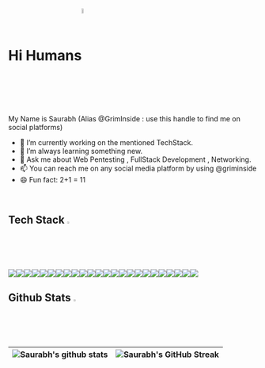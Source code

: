 # Hi Humans<img src = "https://raw.githubusercontent.com/GrimInside/GrimInside/main/24S3.gif" align = "center" height = "5%" width ="5%">


My Name is Saurabh (Alias @GrimInside : use this handle to find me on social platforms) 

- 🔭 I’m currently working on the mentioned TechStack.
- 🌱 I’m always learning something new.
- 💬 Ask me about Web Pentesting , FullStack Development , Networking.
- 📫 You can reach me on any social media platform by using @griminside
- 😄 Fun fact: 2+1 = 11 

<br>
<h2> Tech Stack <img src = "https://media2.giphy.com/media/QssGEmpkyEOhBCb7e1/giphy.gif?cid=ecf05e47a0n3gi1bfqntqmob8g9aid1oyj2wr3ds3mg700bl&rid=giphy.gif" width = 2%> </h2>
<div style="display:flex"> <img  src ='https://img.shields.io/badge/Python-ED8F22?style=for-the-badge&logo=python&logoColor=white'>
  <img  src ='https://img.shields.io/badge/C-00599C?style=for-the-badge&logo=c&logoColor=white'>
  <img  src ='https://img.shields.io/badge/C%2B%2B-00599C?style=for-the-badge&logo=c%2B%2B&logoColor=white'>
  <img  src ='https://img.shields.io/badge/C%23-8F29E3?style=for-the-badge&logo=csharp&logoColor=white'>
  <img  src ='https://img.shields.io/badge/Java-14354C?style=for-the-badge&logo=coffeescript&logoColor=white'>
  <img  src ='https://img.shields.io/badge/.Net core-8F29E3?style=for-the-badge&logo=asp&logoColor=white'>
  <img  src ='https://img.shields.io/badge/HTML5-E34F26?style=for-the-badge&logo=html5&logoColor=white'>
  <img  src ='https://img.shields.io/badge/CSS3-1572B6?style=for-the-badge&logo=css3&logoColor=white'>
  <img  src ='https://img.shields.io/badge/Bootstrap-563D7C?style=for-the-badge&logo=bootstrap&logoColor=white'>
  <img  src ='https://img.shields.io/badge/Material_UI-00599C?style=for-the-badge&logo=mui&logoColor=white'>
  <img  src ='https://img.shields.io/badge/Vanilla JS-323330?style=for-the-badge&logo=javascript&logoColor=F7DF1E'>
  <img  src ='https://img.shields.io/badge/Node JS-43853D?style=for-the-badge&logo=node.js&logoColor=white'>
  <img  src ='https://img.shields.io/badge/Express JS-404D59?style=for-the-badge&logo=express&logoColor=white'>
  <img  src ='https://img.shields.io/badge/React JS-20232A?style=for-the-badge&logo=react&logoColor=61DAFB'>
  <img  src ='https://img.shields.io/badge/MySQL DB-323330?style=for-the-badge&logo=mysql&logoColor=white'>
  <img  src ='https://img.shields.io/badge/Mongo DB-4EA94B?style=for-the-badge&logo=mongodb&logoColor=white'>
  <img  src ='https://img.shields.io/badge/Azure cloud-0089D6?style=for-the-badge&logo=microsoft-azure&logoColor=white'>
  <img  src ='https://img.shields.io/badge/Google cloud-0089D6?style=for-the-badge&logo=google-cloud&logoColor=white'>
  <img  src ='https://img.shields.io/badge/Git-white?style=for-the-badge&logo=git&logoColor=F87156'>
  <img  src ='https://img.shields.io/badge/Docker-1572B6?style=for-the-badge&logo=docker&logoColor=white'>
  <img  src ='https://img.shields.io/badge/Kubernetes-1572B6?style=for-the-badge&logo=kubernetes&logoColor=white'>
  <img  src ='https://img.shields.io/badge/Postman-ED7722?style=for-the-badge&logo=postman&logoColor=white'>
  <img  src ='https://img.shields.io/badge/Firebase-1572B6?style=for-the-badge&logo=firebase&logoColor=F7DF1E'>
  <img  src ='https://img.shields.io/badge/bugcrowd-F87156?style=for-the-badge&logo=bugcrowd&logoColor=white'>
  
  
  
  
  
 </div>
 

 <h2>Github Stats <img src="https://aoenexus.com/assets/loader.gif" width= 2% ></h2>
 
 | ![Saurabh's github stats](https://github-readme-stats.vercel.app/api?username=saurabh-kumar-rai&show_icons=true&theme=dark) | ![Saurabh's GitHub Streak](https://github-readme-streak-stats.herokuapp.com/?user=saurabh-kumar-rai&theme=dark) |
| --- | --- |
